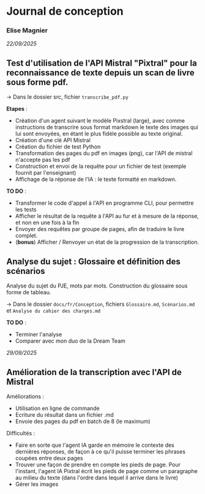 # Journal de conception
### Elise Magnier

*22/09/2025*
## Test d'utilisation de l'API Mistral "Pixtral" pour la reconnaissance de texte depuis un scan de livre sous forme pdf. 

-> Dans le dossier src, fichier ``transcribe_pdf.py``

**Etapes** : 
- Création d'un agent suivant le modèle Pixstral (large), avec comme instructions de transcrire sous format markdown le texte des images qui lui sont envoyées, en étant le plus fidèle possible au texte original.
- Création d'une clé API Mistral
- Création du fichier de test Python
- Transformation des pages du pdf en images (png), car l'API de mistral n'accepte pas les pdf
- Construction et envoi de la requête pour un fichier de test (exemple fournit par l'enseignant)
- Affichage de la réponse de l'IA : le texte formatté en markdown.

**TO DO** : 
- Transformer le code d'appel à l'API en programme CLI, pour permettre les tests
- Afficher le résultat de la requête à l'API au fur et à mesure de la réponse, et non en une fois à la fin
- Envoyer des requêtes par groupe de pages, afin de traduire le livre complet. 
- (**bonus**) Afficher / Renvoyer un état de la progression de la transcription.

## Analyse du sujet : Glossaire et définition des scénarios
Analyse du sujet du PJE, mots par mots. Construction du glossaire sous forme de tableau.

-> Dans le dossier ``docs/fr/Conception``, fichiers ``Glossaire.md``, ``Scénarios.md`` et ``Analyse du cahier des charges.md``

**TO DO** : 
- Terminer l'analyse
- Comparer avec mon duo de la Dream Team




*29/09/2025*
## Amélioration de la transcription avec l'API de Mistral 

Améliorations :
- Utilisation en ligne de commande
- Ecriture du résultat dans un fichier .md
- Envoie des pages du pdf en batch de 8 (le maximum)

Difficultés : 
- Faire en sorte que l'agent IA garde en mémoire le contexte des dernières réponses, de façon à ce qu'il puisse terminer les phrases coupées entre deux pages
- Trouver une façon de prendre en compte les pieds de page. Pour l'instant, l'agent IA Pixtral écrit les pieds de page comme un paragraphe au milieu du texte (dans l'ordre dans lequel il arrive dans le livre)
- Gérer les images